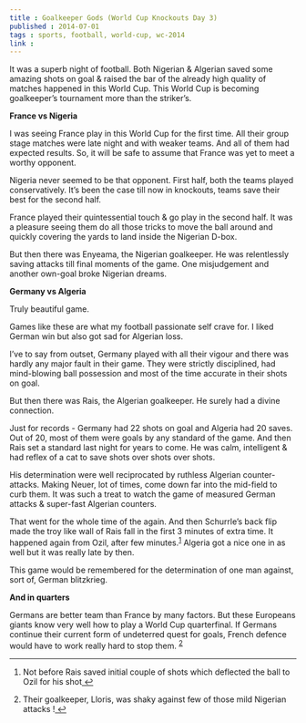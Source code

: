 ```yaml
---
title : Goalkeeper Gods (World Cup Knockouts Day 3)
published : 2014-07-01
tags : sports, football, world-cup, wc-2014
link :
---
```


It was a superb night of football. Both Nigerian & Algerian saved some amazing shots on goal & raised the bar of the already high quality of matches happened in this World Cup. This World Cup is becoming goalkeeper’s tournament more than the striker’s.

__France vs Nigeria__

I was seeing France play in this World Cup for the first time. All their group stage matches were late night and with weaker teams. And all of them had expected results. So, it will be safe to assume that France was yet to meet a worthy opponent.

Nigeria never seemed to be that opponent. First half, both the teams played conservatively. It’s been the case till now in knockouts, teams save their best for the second half.

France played their quintessential touch & go play in the second half. It was a pleasure seeing them do all those tricks to move the ball around and quickly covering the yards to land inside the Nigerian D-box.

But then there was Enyeama, the Nigerian goalkeeper. He was relentlessly saving attacks till final moments of the game. One misjudgement and another own-goal broke Nigerian dreams.

__Germany vs Algeria__

Truly beautiful game.

Games like these are what my football passionate self crave for.  I liked German win but also got sad for Algerian loss.

I’ve to say from outset, Germany played with all their vigour and there was hardly any major fault in their game. They were strictly disciplined, had mind-blowing ball possession and most of the time accurate in their shots on goal.

But then there was Rais, the Algerian goalkeeper. He surely had a divine connection.

Just for records - Germany had 22 shots on goal and Algeria had 20 saves. Out of 20, most of them were goals by any standard of the game. And then Rais set a standard last night for years to come. He was calm, intelligent & had reflex of a cat to save shots over shots over shots.

His determination were well reciprocated by ruthless Algerian counter-attacks. Making Neuer, lot of times, come down far into the mid-field to curb them. It was such a treat to watch the game of measured German attacks & super-fast Algerian counters.

That went for the whole time of the again. And then Schurrle’s back flip made the troy like wall of Rais fall in the first 3 minutes of extra time. It happened again from Ozil, after few minutes.<sup id="fnref-1-2014-07-01"><a href="#fn-1-2014-07-01" rel="footnote">1</a></sup> Algeria got a nice one in as well but it was really late by then.

This game would be remembered for the determination of one man against, sort of, German blitzkrieg.

__And in quarters__

Germans are better team than France by many factors. But these Europeans giants know very well how to play a World Cup quarterfinal. If Germans continue their current form of undeterred quest for goals, French defence would have to work really hard to stop them. <sup id="fnref-2-2014-07-01"><a href="#fn-2-2014-07-01" rel="footnote">2</a></sup>

---

<div class="footnotes">
 <ol>
 <li class="footnote" id="fn-1-2014-07-01"><p>Not before Rais saved initial couple of shots which deflected the ball to Ozil for his shot<a href="#fnref-1-2014-07-01" title="return to article"> ↩</a><p>
 </li>
 <li class="footnote" id="fn-2-2014-07-01"><p>Their goalkeeper, Lloris, was shaky against few of those mild Nigerian attacks !<a href="#fnref-2-2014-07-01" title="return to article"> ↩</a><p>
 </li>
 </ol>
</div>
